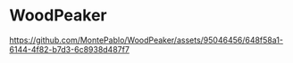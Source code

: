 # WoodPeaker



https://github.com/MontePablo/WoodPeaker/assets/95046456/648f58a1-6144-4f82-b7d3-6c8938d487f7

